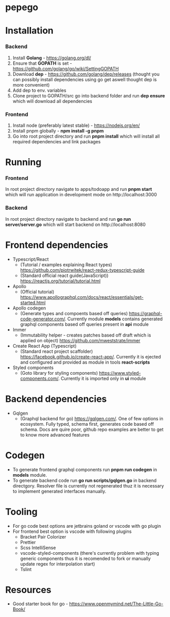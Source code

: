 # pepego

# Installation

### Backend

1. Install **Golang** - https://golang.org/dl/
2. Ensure that **GOPATH** is set - https://github.com/golang/go/wiki/SettingGOPATH
3. Download **dep** - https://github.com/golang/dep/releases (thought you can possibly install dependencies using go get aswell thought dep is more convenient)
4. Add dep to env. variables
5. Clone project to GOPATH/src go into backend folder and run **dep ensure** which will download all dependencies

### Frontend

1. Install node (preferably latest stable) - https://nodejs.org/en/
2. Install pnpm globally - **npm install -g pnpm**
3. Go into root project directory and run **pnpm install** which will install all required dependencies and link packages

# Running

### Frontend

In root project directory navigate to apps/todoapp and run **pnpm start** which will run application in development mode on http://localhost:3000

### Backend

In root project directory navigate to backend and run **go run server/server.go** which will start backend on http://localhost:8080

# Frontend dependencies

- Typescript/React
  - (Tutorial / examples explaining React types) https://github.com/piotrwitek/react-redux-typescript-guide
  - (Standard official react guide(JavaScript)) https://reactjs.org/tutorial/tutorial.html
- Apollo
  - (Official tutorial) https://www.apollographql.com/docs/react/essentials/get-started.html
- Apollo codegen
  - (Generate types and compoents based off queries) https://graphql-code-generator.com/. Currently module **models** contains generated graphql components based off queries present in **api** module
- Immer
  - (Immutability helper - creates patches based off draft which is applied on object) https://github.com/mweststrate/immer
- Create React App (Typescript)
  - (Standard react project scaffolder) https://facebook.github.io/create-react-app/. Currently it is ejected and configured and provided as module in tools **react-scripts**
- Styled components
  - (Goto library for styling components) https://www.styled-components.com/. Currently it is imported only in **ui** module

# Backend dependencies

- Gqlgen
  - (Graphql backend for go) https://gqlgen.com/. One of few options in ecosystem. Fully typed, schema first, generates code based off schema. Docs are quire poor, github repo examples are better to get to know more advanced features

# Codegen

- To generate frontend graphql components run **pnpm run codegen** in **models** module.
- To generate backend code run **go run scripts/gqlgen.go** in backend directgory. Resolver file is currently not regenerated thuz it is necessary to implement generated interfaces manually.

# Tooling

- For go code best options are jetbrains goland or vscode with go plugin
- For frontend best option is vscode with following plugins
  - Bracket Pair Colorizer
  - Prettier
  - Scss IntelliSense
  - vscode-styled-components (there's currently problem with typing generic components thus it is recomended to fork or manually update regex for interpolation start)
  - Tslint

# Resources

- Good starter book for go - https://www.openmymind.net/The-Little-Go-Book/
